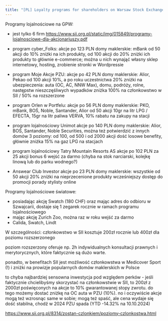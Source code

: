 ```yaml
---
title: "[PL] Loyalty programs for shareholders on Warsaw Stock Exchange and global"
---
```


Programy lojalnościowe na GPW:
- jest tylko 6 firm
https://www.sii.org.pl/static/img/015849/programy-lojalnosciowe-dla-akcjonariuszy.pdf

- program cyber_Folks:
  akcje po 123 PLN
  domy maklerskie: mBank
  od 50 akcji do 10% zniżki na ich produkty,
  od 100 akcji do 20% zniżki
  ich produkty to głównie e-commerce; można u nich wynająć własny sklep internetowy,
  hosting, zrobienie stronki w Wordpressie

- program Moje Akcje PZU:
  akcje po 42 PLN
  domy maklerskie: Alior, Pekao
  od 100 akcji
  10%, a po roku uczestnictwa 20% zniżki na ubezpieczenia: auta (OC, AC, NNW Max),
  domu, podróży, rolne, następstw nieszczęśliwych wypadków
  zniżka 100% na członkowstwo w SII / 50% na rozszerzone

- program Orlen w Portfelu:
  akcje po 56 PLN
  domy maklerskie: PKO, mBank, BOŚ, Noble, Santander, Alior
  od 50 akcji
  10gr na litr LPG / EFECTA, 15gr na litr paliwa VERVA, 10% rabatu na zakupy na stacji

- program lojalnościowy Unimot
  akcje po 140 PLN
  domy maklerskie: Alior, BOŚ, Santander, Noble Securities, można też potwierdzić z innych domów
  3 poziomy: od 100, od 500 i od 2000 akcji
  dość losowe benefity, głównie zniżka 15% na gaz LPG na stacjach 

- program lojalnościowy Tatry Mountain Resorts AS
  akcje po 102 PLN
  za 25 akcji bonus 6 wejść za darmo (chyba na stok narciarski,
  kolejkę linową lub do parku wodnego?)

- Answear Club Investor
  akcje po 23 PLN
  domy maklerskie: wszystkie
  od 50 akcji
  20% zniżki na nieprzecenione produkty
  wcześniejszy dostęp do promocji
  porady stylisty online

Programy lojalnościowe światowe:
- posiadając akcję Swatch (180 CHF) oraz mając adres do odbioru w Szwajcarii,
  dostaje się 1 zegarek rocznie w ramach programu lojalnościowego
- mając akcję Zurich Zoo, można raz w roku wejść za darmo
- Calida, Swatch, Lindt


W szczególności:
członkowstwo w SII kosztuje 200zł rocznie lub 400zł dla poziomu rozszerzonego

poziom rozszerzony oferuje np. 2h indywidualnych konsultacji
prawnych i merytorycznych, które faktycznie są dużo warte.

ponadto, w benefitach SII jest możliwość członkowstwa w Medicover Sport (!)
i zniżki na prowizje popularnych domów maklerskich w Polsce

to chyba najbardziej sensowna inwestycja pod względem perków -
jeśli faktycznie chcielibyśmy skorzystać na członkowstwie w SII,
to 200zł z 2000zł poświęconych na akcje to 10% gwarantowanej stopy zwrotu.
do tego możemy dostać zniżkę na OC auta w PZU (10%).
no i oczywiście akcje mogą też wzrosnąc same w sobie; mogą też spaść, ale
cena wydaje się dość stabilna, chodź w 2024 PZU spada (YTD -14.32% na 10.10.2024)

https://www.sii.org.pl/8314/zostan-czlonkiem/poziomy-czlonkostwa.html
